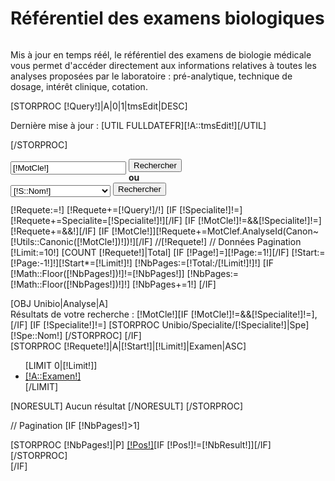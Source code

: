 <div class=" TitreReferentiel" style="overflow:hidden;">
	<h1 >Référentiel des examens biologiques</h1>
</div>

<p>
	Mis à jour en temps réél, le référentiel des examens de biologie médicale vous permet d'accéder
	directement aux informations relatives à toutes les analyses proposées par le laboratoire :
	pré-analytique, technique de dosage, intérêt clinique, cotation.
</p>

[STORPROC [!Query!]|A|0|1|tmsEdit|DESC]
	<p class="LastUpdateDB">Dernière mise à jour : [UTIL FULLDATEFR][!A::tmsEdit!][/UTIL]</p>
[/STORPROC]

<form action="/[!Lien!]" method="get" id="AnalyseSearch">
	<div class="LigneForm">
		<input style="display:block; position:relative; float:left; margin:4px 4px 0 0" type="text" id="A_MotCle" name="MotCle" value="[!MotCle!]" />
		<button type="submit" class="RechercherBtn">Rechercher</button>
	</div>
	<div class="LigneForm">
		<strong>ou</strong>
	</div>
	<div class="LigneForm">
		<select name="Specialite" id="A_Specialites" style="display:block; position:relative; float:left; margin:4px 4px 0 0">
			<option value="">- Veuillez sélectionner -</option>
			[STORPROC Unibio/Specialite|S]
				<option [IF [!Specialite!]=[!S::Id!]] selected="selected" [/IF] value="[!S::Id!]">[!S::Nom!]</option>
			[/STORPROC]
		</select>
		<button type="submit" class="RechercherBtn">Rechercher</button>
	</div>
</form>

<script type="text/javascript">
	window.addEvent('domready', function() {
		FieldDefaultText($('A_MotCle'), "Tapez un mot clé", $('AnalyseSearch'));
	});
</script>

[!Requete:=!]
[!Requete+=[!Query!]/!]
[IF [!Specialite!]!=][!Requete+=Specialite=[!Specialite!]!][/IF]
[IF [!MotCle!]!=&&[!Specialite!]!=][!Requete+=&&!][/IF]
[IF [!MotCle!]][!Requete+=MotClef.AnalyseId(Canon~[!Utils::Canonic([!MotCle!])!])!][/IF]
//[!Requete!]
// Données Pagination
[!Limit:=10!]
[COUNT [!Requete!]|Total]
[IF [!Page!]=][!Page:=1!][/IF]
[!Start:=[!Page:-1!]!][!Start*=[!Limit!]!]
[!NbPages:=[!Total:/[!Limit!]!]!]
[IF [!Math::Floor([!NbPages!])!]!=[!NbPages!]]
	[!NbPages:=[!Math::Floor([!NbPages!])!]!]
	[!NbPages+=1!]
[/IF]


<div class="Resultats">
	[OBJ Unibio|Analyse|A]
	<div class="ResultatsTitre">
		Résultats de votre recherche :
		<span class="blue">
			[!MotCle!][IF [!MotCle!]!=&&[!Specialite!]!=],[/IF]
			[IF [!Specialite!]!=]
				[STORPROC Unibio/Specialite/[!Specialite!]|Spe]
					[!Spe::Nom!]
				[/STORPROC]
			[/IF]
		</span>
	</div>
	[STORPROC [!Requete!]|A|[!Start!]|[!Limit!]|Examen|ASC]
		<ul>
			[LIMIT 0|[!Limit!]]
				<li class="[IF [!Utils::isPair([!Key!])!]]Pair[/IF]">
					<span class="Puce"></span>
					<a href="/[!Lien!]/[!A::Url!]">[!A::Examen!]</a>
				</li>
			[/LIMIT]
		</ul>
		[NORESULT]
			Aucun résultat
		[/NORESULT]
	[/STORPROC]
</div>

// Pagination
[IF [!NbPages!]>1]
	<div class="Pagination">
		<span class="PaginationPages PaginationPagesEP">
			<a class="FirstPage" href="/[!Lien!]?MotCle=[!MotCle!]&amp;Specialite=[!Specialite!]"></a>
			<a class="PreviousPage" href="/[!Lien!]?MotCle=[!MotCle!]&amp;Specialite=[!Specialite!][IF [!Page:-1!]>1]&amp;Page=[!Page:-1!][/IF]"></a>
			[STORPROC [!NbPages!]|P]
				<a href="/[!Lien!]?MotCle=[!MotCle!]&amp;Specialite=[!Specialite!][IF [!Pos!]>1]&Page=[!Pos!][/IF]" class="Page [IF [!Pos!]=[!Page!]]currentPage[/IF]">[!Pos!]</a>[IF [!Pos!]!=[!NbResult!]][/IF]
			[/STORPROC]
			<a class="NextPage" href="/[!Lien!]?MotCle=[!MotCle!]&amp;Specialite=[!Specialite!]&amp;Page=[IF [!Page:+1!]>[!NbPages!]][!NbPages!][ELSE][!Page:+1!][/IF]"></a>
			<a class="LastPage" href="/[!Lien!]?MotCle=[!MotCle!]&amp;Specialite=[!Specialite!]&amp;Page=[!NbPages!]"></a>
		</span>
	</div>
[/IF]
